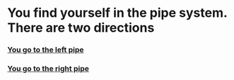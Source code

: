 # You find yourself in the pipe system. There are two directions

### [You go to the left pipe](../endings/ocean.md)

### [You go to the right pipe](../endings/sewer.md)